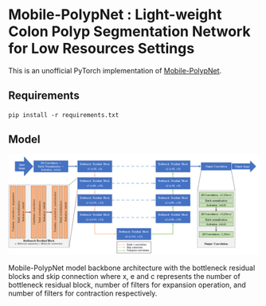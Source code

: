 # Mobile-PolypNet : Light-weight Colon Polyp Segmentation Network for Low Resources Settings

This is an unofficial PyTorch implementation of [Mobile-PolypNet](https://github.com/rkarmaka/Mobile-PolypNet).


## Requirements

```
pip install -r requirements.txt
```


## Model


<div align="center">

<img src="https://raw.githubusercontent.com/rkarmaka/Mobile-PolypNet/main/figs/model_arch_mod.png" width="800">

</div>

Mobile-PolypNet model backbone architecture with the bottleneck residual blocks and skip connection where x, e and c represents the number of bottleneck residual block, number of filters for expansion operation, and number of filters for contraction respectively.
